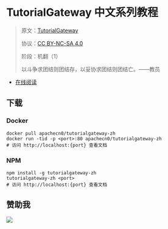 # TutorialGateway 中文系列教程

> 原文：[TutorialGateway](https://www.tutorialgateway.org/)
> 
> 协议：[CC BY-NC-SA 4.0](http://creativecommons.org/licenses/by-nc-sa/4.0/)
> 
> 阶段：机翻（1）
> 
> 以斗争求团结则团结存，以妥协求团结则团结亡。——教员

* [在线阅读](https://tgw.flygon.net)
## 下载

### Docker

```
docker pull apachecn0/tutorialgateway-zh
docker run -tid -p <port>:80 apachecn0/tutorialgateway-zh
# 访问 http://localhost:{port} 查看文档
```

### NPM

```
npm install -g tutorialgateway-zh
tutorialgateway-zh <port>
# 访问 http://localhost:{port} 查看文档
```

## 赞助我

![](https://img-blog.csdnimg.cn/20200112005920729.png)
